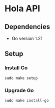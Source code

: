 # Hola API

## Dependencies

- Go version 1.21

## Setup

### Install Go
`sudo make setup`

### Upgrade Go
`sudo make install-go`
